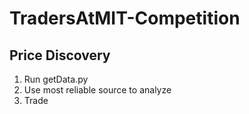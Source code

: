 # TradersAtMIT-Competition

## Price Discovery
1. Run getData.py
2. Use most reliable source to analyze
3. Trade

